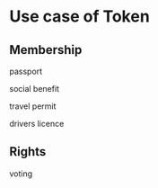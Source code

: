 # Use case of Token

## Membership

passport 

social benefit

travel permit

drivers licence



## Rights

voting